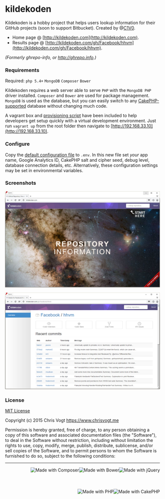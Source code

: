 # kildekoden

Kildekoden is a hobby project that helps users lookup information for their GitHub projects (soon to support Bitbucket). Created by @[C1V0](https://www.twitter.com/c1v0).

* Home page @ [http://kildekoden.com](http://kildekoden.com).
* Results page @ [http://kildekoden.com/gh/Facebook/hhvm](http://kildekoden.com/gh/Facebook/hhvm).

_(Formerly ghrepo-info, or http://ghrepo.info.)_

### Requirements

Required: `php 5.4+` `MongoDB` `Composer` `Bower`

Kildekoden requires a web server able to serve `PHP` with the `MongoDB PHP` driver installed. `Composer` and `Bower` are used for package management. `MongoDB` is used as the database, but you can easily switch to any [CakePHP-supported](http://book.cakephp.org/2.0/en/models/datasources.html#datasources) database without changing much code.

A vagrant box and [provisioning script](bootstrap.sh) have been included to help developers get setup quickly with a virtual development environment. Just run `vagrant up` from the root folder then navigate to [http://192.168.33.10](http://192.168.33.10).

### Configure

Copy the [default configuration file](source/app/Config/.env.default) to `.env`. In this new file set _your_ app name, Google Analytics ID, CakePHP salt and cipher seed, debug level, database connection details, etc. Alternatively, these configuration settings may be set in environmental variables.

### Screenshots

[![Project Directory](/source/webroot/img/screenshot.home.jpg)](http://kildekoden.com)

[![Project Directory](/source/webroot/img/screenshot.result.jpg)](http://kildekode.com/gh/chrisvogt/ghrepo-info)

### License

[MIT License](LICENSE.md)

Copyright (c) 2015 Chris Vogt https://www.chrisvogt.me

Permission is hereby granted, free of charge, to any person obtaining a copy
of this software and associated documentation files (the "Software"), to deal
in the Software without restriction, including without limitation the rights
to use, copy, modify, merge, publish, distribute, sublicense, and/or sell
copies of the Software, and to permit persons to whom the Software is
furnished to do so, subject to the following conditions:

___

<img src="http://upload.wikimedia.org/wikipedia/en/9/9e/JQuery_logo.svg" alt="Made with jQuery" height="70" align="right"> <img src="http://bower.io/img/bower-logo.svg" alt="Made with Bower" height="70" align="right"> <img src="https://upload.wikimedia.org/wikipedia/commons/2/26/Logo-composer-transparent.png" alt="Made with Composer" height="70" align="right"> <img src="https://cdn.rawgit.com/chrisvogt/wowchar-info/master/webroot/img/cake-logo-smaller.png" alt="Made with CakePHP" height="70" align="right"> <img src="https://cdn.rawgit.com/chrisvogt/wowchar-info/master/webroot/img/php-med-trans.png" alt="Made with PHP" height="70" align="right">
